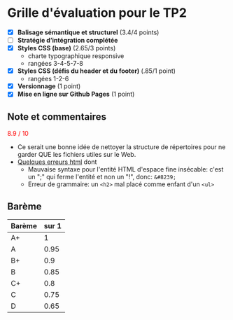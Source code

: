 # Grille d'évaluation pour le TP2
- [X] __Balisage sémantique et structurel__ (3.4/4 points)
- [ ] __Stratégie d’intégration complétée__
- [X] __Styles CSS (base)__ (2.65/3 points)
    - charte typographique responsive
    - rangées 3-4-5-7-8
- [X] __Styles CSS (défis du header et du footer)__ (.85/1 point)
    - rangées 1-2-6
- [X] __Versionnage__ (1 point)
- [X] __Mise en ligne sur Github Pages__ (1 point)

## Note et commentaires
<span style='color:red'> 8.9 / 10 </span>

- Ce serait une bonne idée de nettoyer la structure de répertoires pour ne garder QUE les fichiers utiles sur le Web.
- [Quelques erreurs html](images/erreurs-html.pdf) dont
  - Mauvaise syntaxe pour l'entité HTML d'espace fine insécable: c'est un ";" qui ferme l'entité et non un "!", donc: `&#8239;`
  - Erreur de grammaire: un `<h2>` mal placé comme enfant d'un `<ul>` 

## Barème
| Barème | sur 1 |
|--------|-------|
| A+     | 1     |
| A      | 0.95  |
| B+     | 0.9   |
| B      | 0.85  |
| C+     | 0.8   |
| C      | 0.75  |
| D      | 0.65  |
